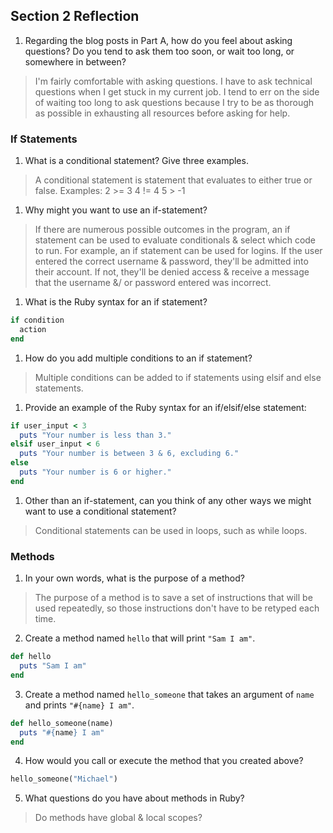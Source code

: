 ## Section 2 Reflection

1. Regarding the blog posts in Part A, how do you feel about asking questions? Do you tend to ask them too soon, or wait too long, or somewhere in between?

> I'm fairly comfortable with asking questions. I have to ask technical questions when I get stuck in my current job.
I tend to err on the side of waiting too long to ask questions because I try to be as thorough as possible in exhausting
all resources before asking for help.

### If Statements

1. What is a conditional statement? Give three examples.

> A conditional statement is statement that evaluates to either true or false.
Examples:
2 >= 3
4 != 4
5 > -1

1. Why might you want to use an if-statement?

> If there are numerous possible outcomes in the program, an if statement can be used to evaluate conditionals & select which code to run.
For example, an if statement can be used for logins. If the user entered the correct username & password, they'll be admitted into their account.
If not, they'll be denied access & receive a message that the username &/ or password entered was incorrect.

1. What is the Ruby syntax for an if statement?

```ruby
if condition
  action
end
```

1. How do you add multiple conditions to an if statement?

> Multiple conditions can be added to if statements using elsif and else statements.

1. Provide an example of the Ruby syntax for an if/elsif/else statement:

```ruby
if user_input < 3
  puts "Your number is less than 3."
elsif user_input < 6
  puts "Your number is between 3 & 6, excluding 6."
else
  puts "Your number is 6 or higher."
end
```

1. Other than an if-statement, can you think of any other ways we might want to use a conditional statement?

> Conditional statements can be used in loops, such as while loops.

### Methods

1. In your own words, what is the purpose of a method?

  > The purpose of a method is to save a set of instructions that will be used repeatedly, so those instructions don't have to be retyped each time.

2. Create a method named `hello` that will print `"Sam I am"`.

```ruby
def hello
  puts "Sam I am"
end
```

3. Create a method named `hello_someone` that takes an argument of `name` and prints `"#{name} I am"`.

```ruby
def hello_someone(name)
  puts "#{name} I am"
end
```

4. How would you call or execute the method that you created above?

```ruby
hello_someone("Michael")
```

5. What questions do you have about methods in Ruby?

> Do methods have global & local scopes?
